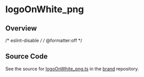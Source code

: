 # logoOnWhite_png

## Overview

/* eslint-disable */
/* @formatter:off */



## Source Code

See the source for [logoOnWhite_png.ts](https://github.com/phetsims/brand/blob/main/adapted-from-phet/images/logoOnWhite_png.ts) in the [brand](https://github.com/phetsims/brand) repository.
